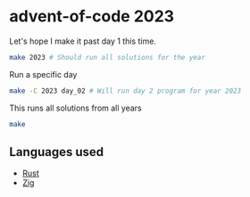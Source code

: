 # advent-of-code 2023

Let's hope I make it past day 1 this time.

```bash
make 2023 # Should run all solutions for the year
```

Run a specific day

```bash
make -C 2023 day_02 # Will run day 2 program for year 2023
```

This runs all solutions from all years

```bash
make
```

## Languages used

- [Rust](https://www.rust-lang.org/)
- [Zig](ziglang.org/)
